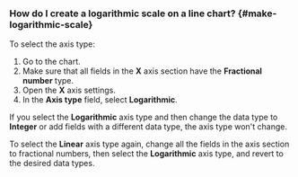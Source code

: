 ### How do I create a logarithmic scale on a line chart? {#make-logarithmic-scale}

To select the axis type:

1. Go to the chart.
1. Make sure that all fields in the **X** axis section have the **Fractional number** type.
1. Open the **X** axis settings.
1. In the **Axis type** field, select **Logarithmic**.

If you select the **Logarithmic** axis type and then change the data type to **Integer** or add fields with a different data type, the axis type won't change.

To select the **Linear** axis type again, change all the fields in the axis section to fractional numbers, then select the **Logarithmic** axis type, and revert to the desired data types.

